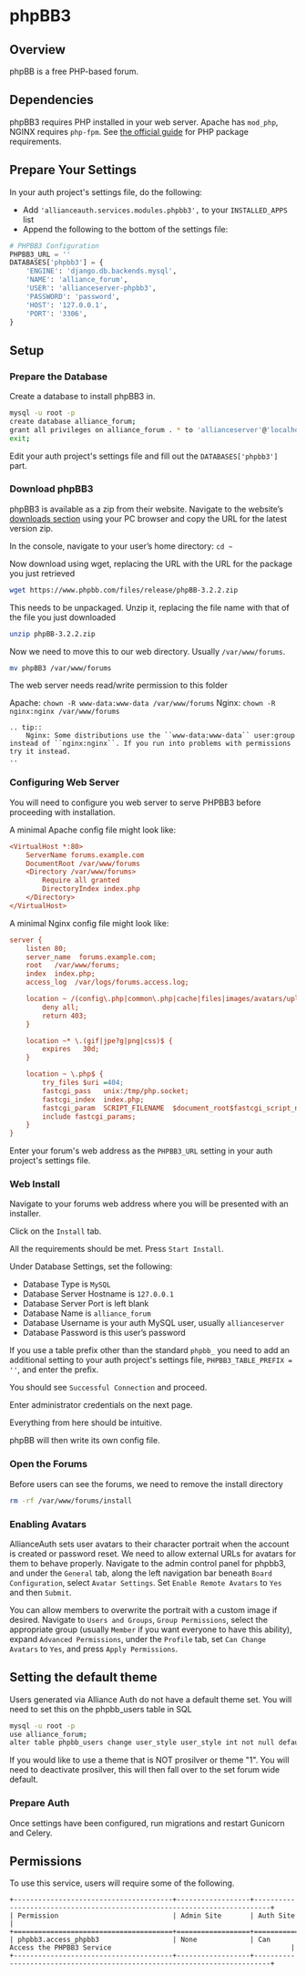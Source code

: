 # phpBB3

## Overview

phpBB is a free PHP-based forum.

## Dependencies

phpBB3 requires PHP installed in your web server. Apache has `mod_php`, NGINX requires `php-fpm`. See [the official guide](https://www.phpbb.com/community/docs/INSTALL.html) for PHP package requirements.

## Prepare Your Settings

In your auth project's settings file, do the following:

- Add `'allianceauth.services.modules.phpbb3',` to your `INSTALLED_APPS` list
- Append the following to the bottom of the settings file:

```python
# PHPBB3 Configuration
PHPBB3_URL = ''
DATABASES['phpbb3'] = {
    'ENGINE': 'django.db.backends.mysql',
    'NAME': 'alliance_forum',
    'USER': 'allianceserver-phpbb3',
    'PASSWORD': 'password',
    'HOST': '127.0.0.1',
    'PORT': '3306',
}
```

## Setup

### Prepare the Database

Create a database to install phpBB3 in.

```bash
mysql -u root -p
create database alliance_forum;
grant all privileges on alliance_forum . * to 'allianceserver'@'localhost';
exit;
```

Edit your auth project's settings file and fill out the `DATABASES['phpbb3']` part.

### Download phpBB3

phpBB3 is available as a zip from their website. Navigate to the website’s [downloads section](https://www.phpbb.com/downloads/) using your PC browser and copy the URL for the latest version zip.

In the console, navigate to your user’s home directory: `cd ~`

Now download using wget, replacing the URL with the URL for the package you just retrieved

```bash
wget https://www.phpbb.com/files/release/phpBB-3.2.2.zip
```

This needs to be unpackaged. Unzip it, replacing the file name with that of the file you just downloaded

```bash
unzip phpBB-3.2.2.zip
```

Now we need to move this to our web directory. Usually `/var/www/forums`.

```bash
mv phpBB3 /var/www/forums
```

The web server needs read/write permission to this folder

Apache: `chown -R www-data:www-data /var/www/forums`
Nginx: `chown -R nginx:nginx /var/www/forums`

```eval_rst
.. tip::
    Nginx: Some distributions use the ``www-data:www-data`` user:group instead of ``nginx:nginx``. If you run into problems with permissions try it instead.
..
```

### Configuring Web Server

You will need to configure you web server to serve PHPBB3 before proceeding with installation.

A minimal Apache config file might look like:

```ini
<VirtualHost *:80>
    ServerName forums.example.com
    DocumentRoot /var/www/forums
    <Directory /var/www/forums>
        Require all granted
        DirectoryIndex index.php
    </Directory>
</VirtualHost>
```

A minimal Nginx config file might look like:

```ini
server {
    listen 80;
    server_name  forums.example.com;
    root   /var/www/forums;
    index  index.php;
    access_log  /var/logs/forums.access.log;

    location ~ /(config\.php|common\.php|cache|files|images/avatars/upload|includes|store) {
        deny all;
        return 403;
    }

    location ~* \.(gif|jpe?g|png|css)$ {
        expires   30d;
    }

    location ~ \.php$ {
        try_files $uri =404;
        fastcgi_pass   unix:/tmp/php.socket;
        fastcgi_index  index.php;
        fastcgi_param  SCRIPT_FILENAME  $document_root$fastcgi_script_name;
        include fastcgi_params;
    }
}
```

Enter your forum's web address as the `PHPBB3_URL` setting in your auth project's settings file.

### Web Install

Navigate to your forums web address where you will be presented with an installer.

Click on the `Install` tab.

All the requirements should be met. Press `Start Install`.

Under Database Settings, set the following:

- Database Type is `MySQL`
- Database Server Hostname is `127.0.0.1`
- Database Server Port is left blank
- Database Name is `alliance_forum`
- Database Username is your auth MySQL user, usually `allianceserver`
- Database Password is this user’s password

If you use a table prefix other than the standard `phpbb_` you need to add an additional setting to your auth project's settings file, `PHPBB3_TABLE_PREFIX = ''`, and enter the prefix.

You should see `Successful Connection` and proceed.

Enter administrator credentials on the next page.

Everything from here should be intuitive.

phpBB will then write its own config file.

### Open the Forums

Before users can see the forums, we need to remove the install directory

```bash
rm -rf /var/www/forums/install
```

### Enabling Avatars

AllianceAuth sets user avatars to their character portrait when the account is created or password reset. We need to allow external URLs for avatars for them to behave properly. Navigate to the admin control panel for phpbb3, and under the `General` tab, along the left navigation bar beneath `Board Configuration`, select `Avatar Settings`. Set `Enable Remote Avatars` to `Yes` and then `Submit`.

You can allow members to overwrite the portrait with a custom image if desired. Navigate to `Users and Groups`, `Group Permissions`, select the appropriate group (usually `Member` if you want everyone to have this ability), expand `Advanced Permissions`, under the `Profile` tab, set `Can Change Avatars` to `Yes`, and press `Apply Permissions`.

## Setting the default theme

Users generated via Alliance Auth do not have a default theme set. You will need to set this on the phpbb_users table in SQL

```bash
mysql -u root -p
use alliance_forum;
alter table phpbb_users change user_style user_style int not null default 1
```

If you would like to use a theme that is NOT prosilver or theme "1". You will need to deactivate prosilver, this will then fall over to the set forum wide default.

### Prepare Auth

Once settings have been configured, run migrations and restart Gunicorn and Celery.

## Permissions

To use this service, users will require some of the following.

```eval_rst
+---------------------------------------+------------------+--------------------------------------------------------------------------+
| Permission                            | Admin Site       | Auth Site                                                                |
+=======================================+==================+==========================================================================+
| phpbb3.access_phpbb3                  | None             | Can Access the PHPBB3 Service                                            |
+---------------------------------------+------------------+--------------------------------------------------------------------------+
```
